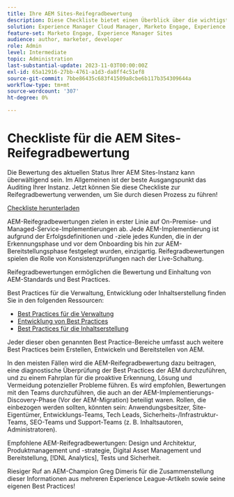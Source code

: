```yaml
---
title: Ihre AEM Sites-Reifegradbewertung
description: Diese Checkliste bietet einen Überblick über die wichtigsten Fragen, die Sie und Ihr Team beantworten sollten, wenn Sie den Reifegrad Ihrer AEM Sites-Instanz bewerten
solution: Experience Manager Cloud Manager, Marketo Engage, Experience Manager Sites
feature-set: Marketo Engage, Experience Manager Sites
audience: author, marketer, developer
role: Admin
level: Intermediate
topic: Administration
last-substantial-update: 2023-11-03T00:00:00Z
exl-id: 65a12916-27bb-4761-a1d3-da8ff4c51ef8
source-git-commit: 7bbe86435c683f41509a8cbe6b117b354309644a
workflow-type: tm+mt
source-wordcount: '307'
ht-degree: 0%

---
```


# Checkliste für die AEM Sites-Reifegradbewertung

Die Bewertung des aktuellen Status Ihrer AEM Sites-Instanz kann überwältigend sein. Im Allgemeinen ist der beste Ausgangspunkt das Auditing Ihrer Instanz. Jetzt können Sie diese Checkliste zur Reifegradbewertung verwenden, um Sie durch diesen Prozess zu führen!

[Checkliste herunterladen](assets/AEM-Sites-Maturity-Assessment.xlsx)

AEM-Reifegradbewertungen zielen in erster Linie auf On-Premise- und Managed-Service-Implementierungen ab. Jede AEM-Implementierung ist aufgrund der Erfolgsdefinitionen und -ziele jedes Kunden, die in der Erkennungsphase und vor dem Onboarding bis hin zur AEM-Bereitstellungsphase festgelegt wurden, einzigartig. Reifegradbewertungen spielen die Rolle von Konsistenzprüfungen nach der Live-Schaltung.

Reifegradbewertungen ermöglichen die Bewertung und Einhaltung von AEM-Standards und Best Practices.

Best Practices für die Verwaltung, Entwicklung oder Inhaltserstellung finden Sie in den folgenden Ressourcen:

* [Best Practices für die Verwaltung](https://experienceleague.adobe.com/docs/experience-manager-65/administering/bestpractices/administer-best-practices.html?lang=en)
* [Entwicklung von Best Practices](https://experienceleague.adobe.com/docs/experience-manager-65/developing/bestpractices/best-practices.html?lang=en)
* [Best Practices für die Inhaltserstellung](https://experienceleague.adobe.com/docs/experience-manager-65/authoring/authoring/best-practices.html?lang=en)

Jeder dieser oben genannten Best Practice-Bereiche umfasst auch weitere Best Practices beim Erstellen, Entwickeln und Bereitstellen von AEM.

In den meisten Fällen wird die AEM-Reifegradbewertung dazu beitragen, eine diagnostische Überprüfung der Best Practices der AEM durchzuführen, und zu einem Fahrplan für die proaktive Erkennung, Lösung und Vermeidung potenzieller Probleme führen. Es wird empfohlen, Bewertungen mit den Teams durchzuführen, die auch an der AEM-Implementierungs-Discovery-Phase (Vor der AEM-Migration) beteiligt waren. Rollen, die einbezogen werden sollten, könnten sein: Anwendungsbesitzer, Site-Eigentümer, Entwicklungs-Teams, Tech Leads, Sicherheits-/Infrastruktur-Teams, SEO-Teams und Support-Teams (z. B. Inhaltsautoren, Administratoren).

Empfohlene AEM-Reifegradbewertungen: Design und Architektur, Produktmanagement und -strategie, Digital Asset Management und Bereitstellung, [!DNL Analytics], Tests und Sicherheit.

Riesiger Ruf an AEM-Champion Greg Dimeris für die Zusammenstellung dieser Informationen aus mehreren Experience League-Artikeln sowie seine eigenen Best Practices!
